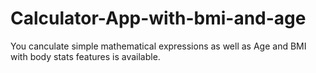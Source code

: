 # Calculator-App-with-bmi-and-age
You canculate simple mathematical expressions as well as Age and BMI with body stats features is available.
